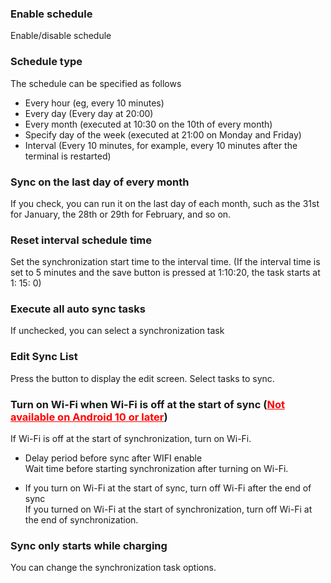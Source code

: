 ### Enable schedule
Enable/disable schedule

### Schedule type
The schedule can be specified as follows
- Every hour (eg, every 10 minutes)
- Every day (Every day at 20:00)
- Every month (executed at 10:30 on the 10th of every month)
- Specify day of the week (executed at 21:00 on Monday and Friday)
- Interval (Every 10 minutes, for example, every 10 minutes after the terminal is restarted)

### Sync on the last day of every month

If you check, you can run it on the last day of each month, such as the 31st for January, the 28th or 29th for February, and so on.

### Reset interval schedule time

Set the synchronization start time to the interval time. (If the interval time is set to 5 minutes and the save button is pressed at 1:10:20, the task starts at 1: 15: 0)

### Execute all auto sync tasks
If unchecked, you can select a synchronization task

### Edit Sync List
Press the button to display the edit screen. Select tasks to sync.

### Turn on Wi-Fi when Wi-Fi is off at the start of sync (<span style="color: red; "><u>Not available on Android   10 or later</u></span>)
If Wi-Fi is off at the start of synchronization, turn on Wi-Fi.

- Delay period before sync after WIFI enable   
	Wait time before starting synchronization after turning on Wi-Fi.

- If you turn on Wi-Fi at the start of sync, turn off Wi-Fi after the end of sync  
	If you turned on Wi-Fi at the start of synchronization, turn off Wi-Fi at the end of synchronization.

### Sync only starts while charging
You can change the synchronization task options.
